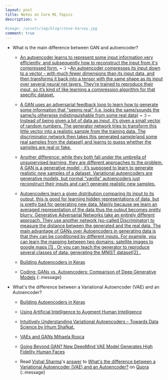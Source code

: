 ```yaml
---
layout: post
title: Notes on Core ML Topics
description: >
  
#image: /assets/img/blog/steve-harvey.jpg
comment: true
---
```





* What is the main difference between GAN and autoencoder?
    * [An autoencoder learns to represent some input information very efficiently, and subsequently how to reconstruct the input from it's compressed form.](https://datascience.stackexchange.com/a/55094)
    ~ :) ~[An autoencoder compresses its input down to a vector - with much fewer dimensions than its input data, and then transforms it back into a tensor with the same shape as its input over several neural net layers. They’re trained to reproduce their input, so it’s kind of like learning a compression algorithm for that specific dataset.](https://qr.ae/TzM5Mv)
    * [A GAN uses an adversarial feedback loop to learn how to generate some information that "seems real" (i.e. looks the same/sounds the same/is otherwise indistinguishable from some real data)](https://datascience.stackexchange.com/a/55094) ~ :) ~ [Instead of being given a bit of data as input, it’s given a small vector of random numbers. The generator network tries to transform this little vector into a realistic sample from the training data. The discriminator network then takes this generated sample(and some real samples from the dataset) and learns to guess whether the samples are real or fake.](https://qr.ae/TzM5Mv)

    * [Another difference: while they both fall under the umbrella of unsupervised learning, they are different approaches to the problem. A GAN is a generative model - it’s supposed to learn to generate realistic *new* samples of a dataset. Variational autoencoders are generative models, but normal “vanilla” autoencoders just reconstruct their inputs and can’t generate realistic new samples.](https://qr.ae/TzM5Mv)

    * [Autoencoders learn a given distribution comparing its input to its output, this is good for learning hidden representations of data, but is pretty bad for generating new data. Mainly because we learn an averaged representation of the data thus the output becomes pretty blurry.
    Generative Adversarial Networks take an entirely different approach. They use another network (so-called Discriminator) to measure the distance between the generated and the real data.
    The main advantage of GANs over Autoencoders in generating data is that they can be conditioned by different inputs. For example, you can learn the mapping between two domains: satellite images to google maps [1] . Or you can teach the generator to reproduce several classes of data: generating the MNIST dataset[2] .
    ](https://qr.ae/TzMSyS)

    

    
    * [ Building Autoencoders in Keras](https://blog.keras.io/building-autoencoders-in-keras.html)
    * [Coding: GANs vs. Autoencoders: Comparison of Deep Generative Models](https://towardsdatascience.com/gans-vs-autoencoders-comparison-of-deep-generative-models-985cf15936ea)
{:.message}



* What's the difference between a Variational Autoencoder (VAE) and an Autoencoder?
    * [ Building Autoencoders in Keras](https://blog.keras.io/building-autoencoders-in-keras.html)
    * [Using Artificial Intelligence to Augment Human Intelligence](https://distill.pub/2017/aia/)
    * [Intuitively Understanding Variational Autoencoders – Towards Data Science by Irhum Shafkat.](https://towardsdatascience.com/intuitively-understanding-variational-autoencoders-1bfe67eb5daf)
    * [VAEs and GANs
Mihaela Rosca](http://efrosgans.eecs.berkeley.edu/CVPR18_slides/VAE_GANS_by_Rosca.pdf)
    * [Going Beyond GAN? New DeepMind VAE Model Generates High Fidelity Human Faces](https://syncedreview.com/2019/06/06/going-beyond-gan-new-deepmind-vae-model-generates-high-fidelity-human-faces/)
    
    * <span class='quora-content-embed' data-name='Whats-the-difference-between-a-Variational-Autoencoder-VAE-and-an-Autoencoder/answer/Vishal-Sharma-154'>Read <a class='quora-content-link' data-width='560' data-height='260' href='https://www.quora.com/Whats-the-difference-between-a-Variational-Autoencoder-VAE-and-an-Autoencoder/answer/Vishal-Sharma-154' data-type='answer' data-id='66853410' data-key='a5099035f08fbac1ed45a4bb7a1c5d2c' load-full-answer='False' data-embed='trhonms'><a href='https://www.quora.com/Vishal-Sharma-154'>Vishal Sharma</a>&#039;s <a href='/Whats-the-difference-between-a-Variational-Autoencoder-VAE-and-an-Autoencoder?top_ans=66853410'>answer</a> to <a href='/Whats-the-difference-between-a-Variational-Autoencoder-VAE-and-an-Autoencoder' ref='canonical'><span class="rendered_qtext">What&#039;s the difference between a Variational Autoencoder (VAE) and an Autoencoder?</span></a></a> on <a href='https://www.quora.com'>Quora</a><script type="text/javascript" src="https://www.quora.com/widgets/content"></script></span>
{:.message}
